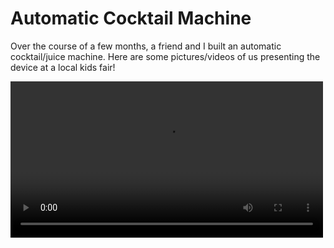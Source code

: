 # <b>Automatic Cocktail Machine</b>

Over the course of a few months, a friend and I built an automatic cocktail/juice machine. Here are some pictures/videos of us presenting the device at a local kids fair!

<video width="500" controls>
  <source src="https://drive.google.com/file/d/1ihVRB2AM-kSFW0L2elovSMj96veMLbBt/view?usp=sharing" type="video/mp4">
  Your browser does not support the video tag.
</video>
